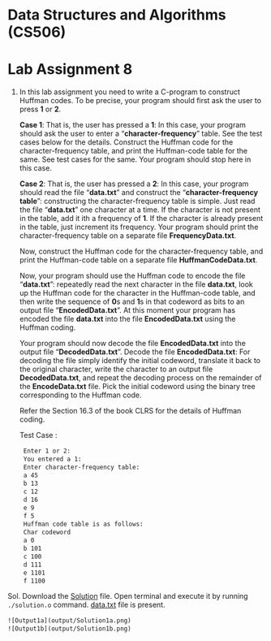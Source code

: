 # Data Structures and Algorithms (CS506)
# Lab Assignment 8  

1. In this lab assignment you need to write a C-program to construct Huffman codes. To be precise, your program should first ask the user to press **1** or **2**.

    **Case 1**: That is, the user has pressed a **1**: In this case, your program should ask the user to enter a “**character-frequency**” table. See the test cases below for the details.
Construct the Huffman code for the character-frequency table, and print the Huffman-code table for the same. See test cases for the same. Your program should stop here in this case.
    
    **Case 2**: That is, the user has pressed a **2**: In this case, your program should
    read the file “**data.txt**” and construct the “**character-frequency table**”: constructing the character-frequency table is simple. Just read the file “**data.txt**”
    one character at a time. If the character is not present in the table, add it ith a frequency of **1**. If the character is already present in the table, just
    increment its frequency. Your program should print the character-frequency table on a separate file **FrequencyData.txt**.
    
    Now, construct the Huffman code for the character-frequency table, and print the Huffman-code table on a separate file **HuffmanCodeData.txt**.
    
    Now, your program should use the Huffman code to encode the file “**data.txt**”: repeatedly read the next character in the file **data.txt**, look up the Huffman code for the character in the Huffman-code table, and then write the sequence of **0**s and **1**s in that codeword as bits to an output file “**EncodedData.txt**”. At this moment your program has encoded the file **data.txt** into the file **EncodedData.txt** using the Huffman coding. 
    
    Your program should now decode the file **EncodedData.txt** into the output file “**DecodedData.txt**”.
    Decode the file **EncodedData.txt**: For decoding the file simply identify the initial codeword, translate it back to the original character, write the character to an output file **DecodedData.txt**, and repeat the decoding process on the remainder of the **EncodeData.txt** file. Pick the initial codeword using the binary tree corresponding to the Huffman code. 

   Refer the Section 16.3 of the book CLRS for the details of Huffman coding.

    Test Case :
    
        Enter 1 or 2:
        You entered a 1:
        Enter character-frequency table:
        a 45
        b 13
        c 12
        d 16
        e 9
        f 5
        Huffman code table is as follows:
        Char codeword
        a 0
        b 101
        c 100
        d 111
        e 1101
        f 1100
        
 Sol. Download the [Solution](solution.o) file. Open terminal and execute it by running `./solution.o` command. [data.txt](data.txt) file is present.

    ![Output1a](output/Solution1a.png)
    ![Output1b](output/Solution1b.png)
